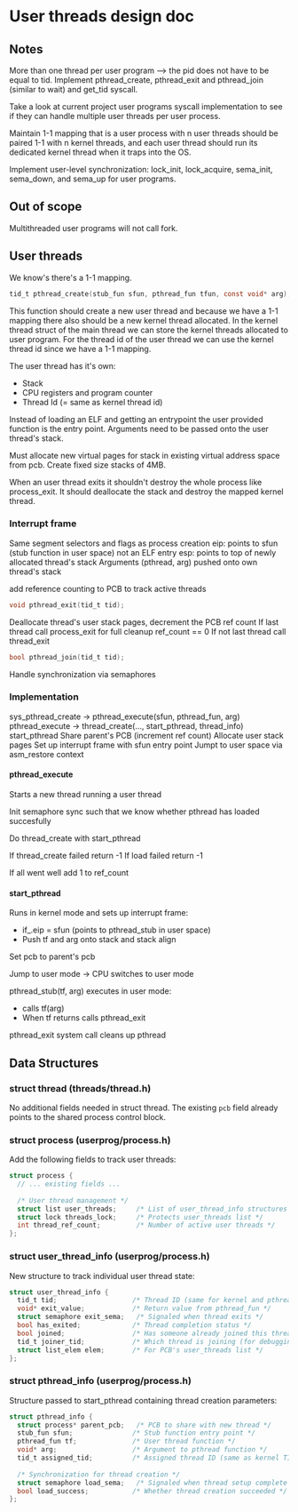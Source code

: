 # User threads design doc

## Notes

More than one thread per user program --> the pid does not have to be equal to tid.
Implement pthread_create, pthread_exit and pthread_join (similar to wait) and
get_tid syscall.

Take a look at current project user programs syscall implementation to see if
they can handle multiple user threads per user process.

Maintain 1-1 mapping that is a user process with n user threads
should be paired 1-1 with n kernel threads, and each user thread should
run its dedicated kernel thread when it traps into the OS.

Implement user-level synchronization: lock_init, lock_acquire, sema_init,
sema_down, and sema_up for user programs.

## Out of scope

Multithreaded user programs will not call fork.

## User threads

We know's there's a 1-1 mapping.

```c
tid_t pthread_create(stub_fun sfun, pthread_fun tfun, const void* arg);
```

This function should create a new user thread and because we have a 1-1 mapping there also should be a new kernel thread allocated.
In the kernel thread struct of the main thread we can store the kernel threads allocated to user program.
For the thread id of the user thread we can use the kernel thread id since we have a 1-1 mapping.

The user thread has it's own:

- Stack
- CPU registers and program counter
- Thread Id (= same as kernel thread id)

Instead of loading an ELF and getting an entrypoint the user provided function is the entry point.
Arguments need to be passed onto the user thread's stack.

Must allocate new virtual pages for stack in existing virtual address space from pcb. Create fixed size stacks of 4MB.

When an user thread exits it shouldn't destroy the whole process like process_exit. It should deallocate the stack and destroy the mapped kernel thread.

### Interrupt frame
Same segment selectors and flags as process creation
eip: points to sfun (stub function in user space) not an ELF entry
esp: points to top of newly allocated thread's stack
Arguments (pthread, arg) pushed onto own thread's stack

add reference counting to PCB to track active threads

```c
void pthread_exit(tid_t tid);
```
Deallocate thread's user stack pages, decrement the PCB ref count
If last thread call process_exit for full cleanup ref_count == 0
If not last thread call thread_exit

```c
bool pthread_join(tid_t tid);
```
Handle synchronization via semaphores

### Implementation
sys_pthread_create -> pthread_execute(sfun, pthread_fun, arg)
pthread_execute -> thread_create(..., start_pthread, thread_info)
start_pthread
Share parent's PCB (increment ref count)
Allocate user stack pages
Set up interrupt frame with sfun entry point
Jumpt to user space via asm_restore context

#### pthread_execute
Starts a new thread running a user thread

Init semaphore sync such that we know whether pthread has loaded succesfully

Do thread_create with start_pthread

If thread_create failed return -1 
If load failed return -1

If all went well add 1 to ref_count 

#### start_pthread
Runs in kernel mode and sets up interrupt frame:

- if_.eip = sfun (points to pthread_stub in user space)
- Push tf and arg onto stack and stack align

Set pcb to parent's pcb

Jump to user mode -> CPU switches to user mode

pthread_stub(tf, arg) executes in user mode:

- calls tf(arg)
- When tf returns calls pthread_exit

pthread_exit system call cleans up pthread

## Data Structures

### struct thread (threads/thread.h)

No additional fields needed in struct thread. The existing `pcb` field already points to the shared process control block.

### struct process (userprog/process.h)

Add the following fields to track user threads:

```c
struct process {
  // ... existing fields ...
  
  /* User thread management */
  struct list user_threads;     /* List of user_thread_info structures */
  struct lock threads_lock;     /* Protects user_threads list */
  int thread_ref_count;         /* Number of active user threads */
};
```

### struct user_thread_info (userprog/process.h)

New structure to track individual user thread state:

```c
struct user_thread_info {
  tid_t tid;                   /* Thread ID (same for kernel and pthread) */
  void* exit_value;            /* Return value from pthread_fun */
  struct semaphore exit_sema;   /* Signaled when thread exits */
  bool has_exited;             /* Thread completion status */
  bool joined;                 /* Has someone already joined this thread? */
  tid_t joiner_tid;            /* Which thread is joining (for debugging) */
  struct list_elem elem;       /* For PCB's user_threads list */
};
```

### struct pthread_info (userprog/process.h)

Structure passed to start_pthread containing thread creation parameters:

```c
struct pthread_info {
  struct process* parent_pcb;   /* PCB to share with new thread */
  stub_fun sfun;               /* Stub function entry point */
  pthread_fun tf;              /* User thread function */
  void* arg;                   /* Argument to pthread function */
  tid_t assigned_tid;          /* Assigned thread ID (same as kernel TID) */
  
  /* Synchronization for thread creation */
  struct semaphore load_sema;   /* Signaled when thread setup complete */
  bool load_success;           /* Whether thread creation succeeded */
};
```
